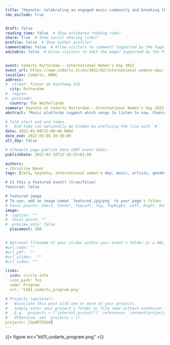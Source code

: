 ```yaml
---
title: "Keynote: Celebrating an engaged music community and breaking the bias"
cms_exclude: true


draft: false
reading_time: false  # Show estimated reading time?
share: true  # Show social sharing links?
profile: false  # Show author profile?
commentable: false  # Allow visitors to comment? Supported by the Page, Post, and Docs content types.
editable: false  # Allow visitors to edit the page? Supported by the Page, Post, and Docs content types.


event: Codarts Rotterdam---International Women's Day 2022
event_url: https://www.codarts.nl/en/2022/02/international-womens-day/
location: Codarts, WMDC
address:
#  street: Pieter de Hoochweg 125
  city: Rotterdam
#  region:
#  postcode:
  country: The Netherlands
summary: Keynote at Codarts Rotterdam---International Women's Day 2022.
abstract: "Music platforms suggest which songs to listen to now. Chances are the first recommendation is a song by a male artist. Can we break this pattern?---Yes, we can."

# Talk start and end times.
#   End time can optionally be hidden by prefixing the line with `#`.
date: 2022-03-08T15:00:00.000Z
date_end: 2022-03-08 20:30:00
all_day: false

# Schedule page publish date (NOT event date).
publishDate: 2022-02-28T22:16:51+01:00

authors:
- Christine Bauer
tags: [talk, keynote, international women's day, music, artists, gender bias, fairness]

# Is this a featured event? (true/false)
featured: false

# Featured image
# To use, add an image named `featured.jpg/png` to your page's folder. 
# Focal points: Smart, Center, TopLeft, Top, TopRight, Left, Right, BottomLeft, Bottom, BottomRight.
image:
#  caption: ""
#  focal_point: ""
#  preview_only: false
  placement: 300


# Optional filename of your slides within your event's folder or a URL.
#url_code: ""
#url_pdf:  ""
#url_slides:  ""
#url_video: ""

links:
- icon: circle-info
  icon_pack: fas
  name: Program
  url: 'kt01_codarts_program.png'

# Projects (optional).
#   Associate this post with one or more of your projects.
#   Simply enter your project's folder or file name without extension.
#   E.g. `projects = ["internal-project"]` references `content/project/deep-learning/index.md`.
#   Otherwise, set `projects = []`.
projects: [SpART2020]
---
```


{{< figure src="kt01_codarts_program.png" >}}

